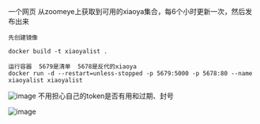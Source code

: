 一个网页 从zoomeye上获取到可用的xiaoya集合，每6个小时更新一次，然后发布出来

```
先创建镜像

docker build -t xiaoyalist .

运行容器  5679是清单  5678是反代的xiaoya
docker run -d --restart=unless-stopped -p 5679:5000 -p 5678:80 --name xiaoyalist xiaoyalist
```

![image](https://github.com/meteoryxx/xiaoyalist/assets/11530764/d50de230-5e38-4c55-ad13-447327d2c1ac)
不用担心自己的token是否有用和过期、封号

![image](https://github.com/meteoryxx/xiaoyalist/assets/11530764/09226ad0-276f-4b48-99fd-804a5517cc81)
